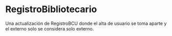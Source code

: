 # RegistroBibliotecario
Una actualización de RegistroBCU donde el alta de usuario se toma aparte y el externo solo se considera solo externo.
